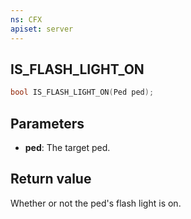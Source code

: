 ```yaml
---
ns: CFX
apiset: server
---
```

## IS_FLASH_LIGHT_ON

```c
bool IS_FLASH_LIGHT_ON(Ped ped);
```

## Parameters
* **ped**: The target ped.

## Return value
Whether or not the ped's flash light is on.
